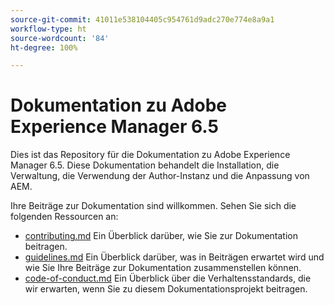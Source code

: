 ```yaml
---
source-git-commit: 41011e538104405c954761d9adc270e774e8a9a1
workflow-type: ht
source-wordcount: '84'
ht-degree: 100%

---
```

# Dokumentation zu Adobe Experience Manager 6.5

Dies ist das Repository für die Dokumentation zu Adobe Experience Manager 6.5. Diese Dokumentation behandelt die Installation, die Verwaltung, die Verwendung der Author-Instanz und die Anpassung von AEM.

Ihre Beiträge zur Dokumentation sind willkommen. Sehen Sie sich die folgenden Ressourcen an:

* [contributing.md](contributing.md) Ein Überblick darüber, wie Sie zur Dokumentation beitragen.
* [guidelines.md](guidelines.md) Ein Überblick darüber, was in Beiträgen erwartet wird und wie Sie Ihre Beiträge zur Dokumentation zusammenstellen können.
* [code-of-conduct.md](code-of-conduct.md) Ein Überblick über die Verhaltensstandards, die wir erwarten, wenn Sie zu diesem Dokumentationsprojekt beitragen.
